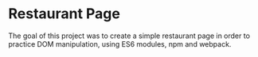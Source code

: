 # Restaurant Page
The goal of this project was to create a simple restaurant page in order to practice DOM manipulation, using ES6 modules, npm and webpack.
